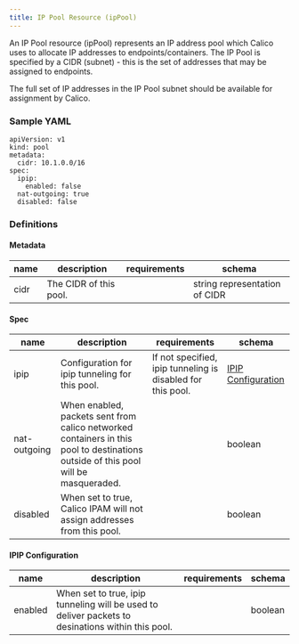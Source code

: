 ```yaml
---
title: IP Pool Resource (ipPool)
---
```


An IP Pool resource (ipPool) represents an IP address pool which Calico uses 
to allocate IP addresses to endpoints/containers. The IP Pool is specified by 
a CIDR (subnet) - this is the set of addresses that may be assigned to 
endpoints.

The full set of IP addresses in the IP Pool subnet should be available for
assignment by Calico.

### Sample YAML

```
apiVersion: v1
kind: pool
metadata:
  cidr: 10.1.0.0/16
spec:
  ipip: 
    enabled: false
  nat-outgoing: true
  disabled: false
```

### Definitions

#### Metadata

| name     | description                     | requirements | schema |
|----------|---------------------------------|--------------|--------|
| cidr     | The CIDR of this pool.          |              | string representation of CIDR |

#### Spec

| name     | description                 | requirements | schema  |
|----------|-----------------------------|--------------|---------|
| ipip | Configuration for ipip tunneling for this pool.     | If not specified, ipip tunneling is disabled for this pool. | [IPIP Configuration](#ipip-configuration) |
| nat-outgoing | When enabled, packets sent from calico networked containers in this pool to destinations outside of this pool will be masqueraded. | | boolean |
| disabled | When set to true, Calico IPAM will not assign addresses from this pool. |     | boolean |

#### IPIP Configuration

| name     | description                 | requirements | schema  |
|----------|-----------------------------|--------------|---------|
| enabled   | When set to true, ipip tunneling will be used to deliver packets to desinations within this pool. |              | boolean |
